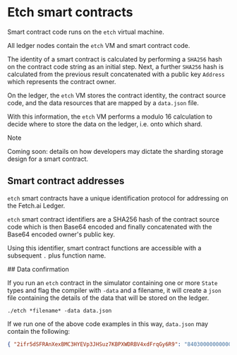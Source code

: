 <h1>Etch smart contracts</h1>

Smart contract code runs on the `etch` virtual machine.

All ledger nodes contain the `etch` VM and smart contract code.

The identity of a smart contract is calculated by performing a `SHA256` hash on the contract code string as an initial step. Next, a further `SHA256` hash is calculated from the previous result concatenated with a public key `Address` which represents the contract owner.

On the ledger, the `etch` VM stores the contract identity, the contract source code, and the data resources that are mapped by a `data.json` file.

With this information, the `etch` VM performs a modulo 16 calculation to decide where to store the data on the ledger, i.e. onto which shard.

<div class="admonition note">
  <p class="admonition-title">Note</p>
  <p>Coming soon: details on how developers may dictate the sharding storage design for a smart contract.</p>
</div>

## Smart contract addresses

`etch` smart contracts have a unique identification protocol for addressing on the Fetch.ai Ledger.

`etch` smart contract identifiers are a SHA256 hash of the contract source code which is then Base64 encoded and finally concatenated with the Base64 encoded owner's public key.

Using this identifier, smart contract functions are accessible with a subsequent `.` plus function name.

## Data confirmation

If you run an `etch` contract in the simulator containing one or more `State` types and flag the compiler with `-data` and a filename, it will create a `json` file containing the details of the data that will be stored on the ledger.

`./etch *filename* -data data.json`

If we run one of the above code examples in this way, `data.json` may contain the following:

```json
{ "2ifr5dSFRAnXexBMC3HYEVp3JHSuz7KBPXWDRBV4xdFrqGy6R9": "8403000000000000" }
```

<!-- removed in respect of Context object tx access methods
## Utility functions

`getBlockNumber()` : returns the number of the current block in `UInt64`.

You need a node running to test this. As well as that, you can only get a result when the function is embedded within smart contract code in Python. See a coded example of `getBlockNumber()` with a running node <a href="../../tutorials/block-number" target=_blank>here</a>.
-->

<br/>
